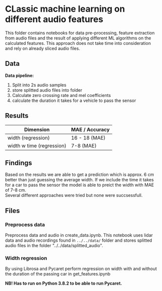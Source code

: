 # CLassic machine learning on different audio features

This folder contains notebooks for data pre-processing, feature extraction from audio files 
and the result of applying different ML algorithms on the calculated features. 
This approach does not take time into consideration and rely on already sliced audio files. 

## Data

**Data pipeline:**
1. Split into 2s audio samples
2. store splitted audio files into folder
3. Calculate zero crossing rate and mel coefficients 
4. calculate the duration it takes for a vehicle to pass the sensor


## Results
| Dimension                  | MAE / Accuracy        |
|----------------------------|-----------------------|
| width (regression)         | 16 - 18  (MAE)        |   
| width w time (regression)  | 7-8    (MAE)          |


## Findings 

Based on the results we are able to get a prediction which is approx. 6 cm better than just guessing the average width. 
If we include the time it takes for a car to pass the sensor the model is able to preict the width with MAE of 7-8 cm.  
Several different approaches were tried but none were succsessfull. 

## Files

### Preprocess data 
Preprocess data and audio in create_data.ipynb.
This notebook uses lidar data and audio 
recordings found in `../../data/` folder and stores splitted audio files 
in the folder "../../data/splitted_audio". 


### Width regression
By using Librosa and Pycaret perform regression on width with and without the duration of the passing car
in get_features.ipynb 

**NB! Has to run on Python 3.8.2 to be able to run Pycaret.**
